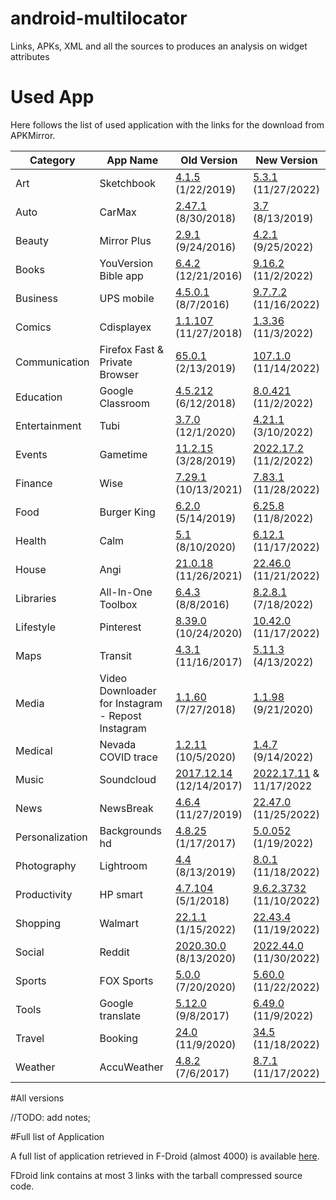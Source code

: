 # android-multilocator
Links, APKs, XML and all the sources to produces an analysis on widget attributes

# Used App

Here follows the list of used application with the links for the download from APKMirror.

|Category|App Name |Old Version                    |New Version |
|------------|----|-------------------------------|-----------------------------|
|Art | Sketchbook | [4.1.5](https://www.apkmirror.com/apk/sketchbook/sketchbook-draw-and-paint/sketchbook-draw-and-paint-4-1-5-release/) (1/22/2019) | [5.3.1](https://www.apkmirror.com/apk/sketchbook/sketchbook-draw-and-paint/sketchbook-draw-and-paint-5-3-1-release/) (11/27/2022) |
|Auto | CarMax | [2.47.1](https://www.apkmirror.com/apk/carmax/carmax-cars-for-sale-search-used-car-inventory/carmax-cars-for-sale-search-used-car-inventory-2-47-1-release/) (8/30/2018) | [3.7](https://www.apkmirror.com/apk/carmax/carmax-cars-for-sale-search-used-car-inventory/carmax-cars-for-sale-search-used-car-inventory-3-7-0-release/) (8/13/2019)|
|Beauty | Mirror Plus | [2.9.1](https://www.apkmirror.com/apk/digitalchemy-llc/mirror-2/mirror-2-2-9-1-release/) (9/24/2016) | [4.2.1](https://www.apkmirror.com/apk/digitalchemy-llc/mirror-2/mirror-2-4-2-1-release/) (9/25/2022)|
| Books | YouVersion Bible app | [6.4.2](https://www.apkmirror.com/apk/life-church/bible/bible-6-4-2-release/) (12/21/2016) | [9.16.2](https://www.apkmirror.com/apk/life-church/bible/bible-9-16-2-release/) (11/2/2022)|
|Business | UPS mobile | [4.5.0.1](https://www.apkmirror.com/apk/ups/ups-mobile/ups-mobile-4-5-0-1-release/) (8/7/2016) | [9.7.7.2](https://www.apkmirror.com/apk/ups/ups-mobile/ups-mobile-9-7-7-2-release/) (11/16/2022)|
|Comics | Cdisplayex | [1.1.107](https://www.apkmirror.com/apk/progdigy-software/cdisplayex-free-comic-reader/cdisplayex-free-comic-reader-1-1-107-release/) (11/27/2018) | [1.3.36](https://www.apkmirror.com/apk/progdigy-software/cdisplayex-free-comic-reader/cdisplayex-free-comic-reader-1-3-36-release/) (11/3/2022)|
|Communication | Firefox Fast & Private Browser | [65.0.1](https://www.apkmirror.com/apk/mozilla/firefox/firefox-65-0-1-release/) (2/13/2019) | [107.1.0](https://www.apkmirror.com/apk/mozilla/firefox/firefox-107-1-0-release/) (11/14/2022)|
|Education | Google Classroom | [4.5.212](https://www.apkmirror.com/apk/google-inc/classroom/classroom-4-5-212-06-release/) (6/12/2018) | [8.0.421](https://www.apkmirror.com/apk/google-inc/classroom/classroom-8-0-421-20-release/) (11/2/2022)|
|Entertainment | Tubi | [3.7.0](https://www.apkmirror.com/apk/tubi-tv/tubi-free-movies-tv-shows/tubi-free-movies-tv-shows-3-7-0-release/) (12/1/2020) | [4.21.1](https://www.apkmirror.com/apk/tubi-tv/tubi-free-movies-tv-shows/tubi-free-movies-tv-shows-4-21-1-release/) (3/10/2022)|
|Events | Gametime | [11.2.15](https://www.apkmirror.com/apk/gametime/gametime-buy-event-tickets/gametime-buy-event-tickets-11-2-15-release/) (3/28/2019)| [2022.17.2](https://www.apkmirror.com/apk/gametime/gametime-buy-event-tickets/gametime-buy-event-tickets-2022-17-2-release/) (11/2/2022)|
|Finance | Wise | [7.29.1](https://www.apkmirror.com/apk/wise-formerly-transferwise/wise-ex-transferwise/wise-ex-transferwise-7-29-1-release/wise-ex-transferwise-7-29-1-android-apk-download/) (10/13/2021)|[7.83.1](https://www.apkmirror.com/apk/wise-formerly-transferwise/wise-ex-transferwise/wise-ex-transferwise-7-83-1-release/wise-7-83-1-android-apk-download/) (11/28/2022)|
|Food | Burger King |[6.2.0](https://www.apkmirror.com/apk/burger-king-inc/burger-king/burger-king-6-2-0-release/) (5/14/2019) | [6.25.8](https://www.apkmirror.com/apk/burger-king-inc/burger-king/burger-king-6-25-8-release/) (11/8/2022)|
|Health | Calm | [5.1](https://www.apkmirror.com/apk/calm-com-inc/calm-meditate-sleep-relax/calm-meditate-sleep-relax-5-1-release/) (8/10/2020) | [6.12.1](https://www.apkmirror.com/apk/calm-com-inc/calm-meditate-sleep-relax/calm-meditate-sleep-relax-6-12-1-release/) (11/17/2022)|
|House | Angi | [21.0.18](https://www.apkmirror.com/apk/angi-inc/angi-find-pros-for-home-improvement-repairs/angi-find-pros-for-home-improvement-repairs-21-0-18-release/) (11/26/2021) | [22.46.0](https://www.apkmirror.com/apk/angi-inc/angi-find-pros-for-home-improvement-repairs/angi-find-pros-for-home-improvement-repairs-22-46-0-release/) (11/21/2022)|
|Libraries | All-In-One Toolbox | [6.4.3](https://www.apkmirror.com/apk/aio-software-technology-co-ltd/all-in-one-toolbox-cleaner-booster-app-manager/all-in-one-toolbox-cleaner-v6-4-3-release/) (8/8/2016) | [8.2.8.1](https://www.apkmirror.com/apk/aio-software-technology-co-ltd/all-in-one-toolbox-cleaner-booster-app-manager/all-in-one-toolbox-cleaner-booster-app-manager-v8-2-8-1-release/) (7/18/2022)|
|Lifestyle | Pinterest | [8.39.0](https://www.apkmirror.com/apk/pinterest-inc/pinterest/pinterest-8-39-0-release/) (10/24/2020) | [10.42.0](https://www.apkmirror.com/apk/pinterest-inc/pinterest/pinterest-10-42-0-release/) (11/17/2022)|
|Maps | Transit | [4.3.1](https://www.apkmirror.com/apk/transit-app-inc/transit-real-time-transit-app/transit-real-time-transit-app-4-3-1-release/) (11/16/2017) | [5.11.3](https://www.apkmirror.com/apk/transit-app-inc/transit-real-time-transit-app/transit-real-time-transit-app-5-11-3-release/) (4/13/2022) |
|Media | Video Downloader for Instagram - Repost Instagram | [1.1.60](https://www.apkmirror.com/apk/inshot-inc/video-downloader-for-instagram-repost-app-2/video-downloader-for-instagram-repost-app-2-1-1-60-release/) (7/27/2018)| [1.1.98](https://www.apkmirror.com/apk/inshot-inc/video-downloader-for-instagram-repost-app-2/video-downloader-for-instagram-repost-app-2-1-1-98-release/) (9/21/2020)|
|Medical | Nevada COVID trace |  [1.2.11](https://www.apkmirror.com/apk/nevada-division-of-public-and-behavioral-health/covid-trace-nevada/covid-trace-nevada-1-2-11-release/) (10/5/2020)| [1.4.7](https://www.apkmirror.com/apk/nevada-division-of-public-and-behavioral-health/covid-trace-nevada/covid-trace-nevada-minted1400007-release/) (9/14/2022) |
|Music | Soundcloud | [2017.12.14](https://www.apkmirror.com/apk/soundcloud/soundcloud-soundcloud/soundcloud-soundcloud-2017-12-14-release-release/) (12/14/2017) | [2022.17.11](https://www.apkmirror.com/apk/soundcloud/soundcloud-soundcloud/soundcloud-soundcloud-2022-11-10-release-release/) & 11/17/2022|
|News | NewsBreak | [4.6.4](https://www.apkmirror.com/apk/particle-media-inc/news-break-local-breaking/news-break-local-breaking-4-6-4-release/) (11/27/2019) | [22.47.0](https://www.apkmirror.com/apk/particle-media-inc/news-break-local-breaking/news-break-local-breaking-22-47-0-release/) (11/25/2022)|
|Personalization | Backgrounds hd | [4.8.25](https://www.apkmirror.com/apk/ogq/backgrounds-hd-wallpapers/backgrounds-hd-wallpapers-4-8-25-release/) (1/17/2017) | [5.0.052](https://www.apkmirror.com/apk/ogq/backgrounds-hd-wallpapers/backgrounds-hd-wallpapers-5-0-052-release/) (1/19/2022)|
|Photography | Lightroom | [4.4](https://www.apkmirror.com/apk/adobe/lightroom/lightroom-4-4-release/) (8/13/2019) | [8.0.1](https://www.apkmirror.com/apk/adobe/lightroom/lightroom-8-0-1-release/) (11/18/2022)|
|Productivity | HP smart | [4.7.104](https://www.apkmirror.com/apk/hewlett-packard-company/hp-smart-printer-remote/hp-smart-printer-remote-4-7-104-release/) (5/1/2018) | [9.6.2.3732](https://www.apkmirror.com/apk/hewlett-packard-company/hp-smart-printer-remote/hp-smart-printer-remote-9-6-2-3732-release/) (11/10/2022)|
|Shopping | Walmart | [22.1.1](https://www.apkmirror.com/apk/walmart/walmart/walmart-22-1-1-release/) (1/15/2022) | [22.43.4](https://www.apkmirror.com/apk/walmart/walmart/walmart-22-43-4-release/) (11/19/2022)|
|Social | Reddit | [2020.30.0](https://www.apkmirror.com/apk/redditinc/reddit/reddit-2020-30-0-release/) (8/13/2020) | [2022.44.0](https://www.apkmirror.com/apk/redditinc/reddit/reddit-2022-44-0-release/) (11/30/2022)|
|Sports | FOX Sports| [5.0.0](https://www.apkmirror.com/apk/fox-sports-interactive/fox-sports-watch-fifa-womens-world-cup-2019/fox-sports-watch-fifa-womens-world-cup-2019-5-0-0spr-release/) (7/20/2020) | [5.60.0](https://www.apkmirror.com/apk/fox-sports-interactive/fox-sports-watch-fifa-womens-world-cup-2019/fox-sports-watch-fifa-womens-world-cup-2019-5-60-0-release/) (11/22/2022) |
|Tools | Google translate | [5.12.0](https://www.apkmirror.com/apk/google-inc/translate/translate-5-12-0-rc05-167195139-release/) (9/8/2017) | [6.49.0](https://www.apkmirror.com/apk/google-inc/translate/translate-6-49-0-485157701-1-release-release/) (11/9/2022)|
|Travel | Booking | [24.0](https://www.apkmirror.com/apk/booking-com-hotel-reservations/booking-com-hotel-reservations/booking-com-hotel-reservations-24-0-release/) (11/9/2020) | [34.5](https://www.apkmirror.com/apk/booking-com-hotel-reservations/booking-com-hotel-reservations/booking-com-hotel-reservations-34-5-release/) (11/18/2022)|   
|Weather | AccuWeather | [4.8.2](https://www.apkmirror.com/apk/accuweather/accuweather/accuweather-4-8-2-free-release/) (7/6/2017) | [8.7.1](https://www.apkmirror.com/apk/accuweather/accuweather/accuweather-8-7-1-1-google-release/) (11/17/2022)|

#All versions

//TODO: add notes;

#Full list of Application

A full list of application retrieved in F-Droid (almost 4000) is available [here](AndroidApps.csv).

FDroid link contains at most 3 links with the tarball compressed source code.
